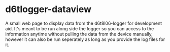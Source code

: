 # d6tlogger-dataview
A small web page to display data from the d6t8l06-logger for development aid.
It's meant to be run along side the logger so you can access to the information anytime without pulling the data from the device manually, however it can also be run seperately as long as you provide the log files for it.